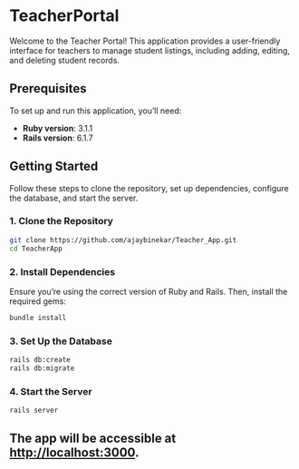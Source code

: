 # TeacherPortal

Welcome to the Teacher Portal! This application provides a user-friendly interface for teachers to manage student listings, including adding, editing, and deleting student records.

## Prerequisites

To set up and run this application, you’ll need:

- **Ruby version**: 3.1.1
- **Rails version**: 6.1.7

## Getting Started

Follow these steps to clone the repository, set up dependencies, configure the database, and start the server.

### 1. Clone the Repository

```bash
git clone https://github.com/ajaybinekar/Teacher_App.git
cd TeacherApp
```

### 2. Install Dependencies

Ensure you’re using the correct version of Ruby and Rails. Then, install the required gems:

```bash
bundle install
```

### 3. Set Up the Database

```bash
rails db:create
rails db:migrate
```

### 4. Start the Server

```bash
rails server
```
The app will be accessible at [http://localhost:3000](http://localhost:3000).
---
